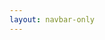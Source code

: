 ```yaml
---
layout: navbar-only
---
```


<div class="container">
    <div>
        <div class="container">
            <div id="root"></div>
        </div>
    </div>
</div>

<script defer="defer" src="examples/vendors.js"></script>
<script defer="defer" src="examples/main.js"></script>
